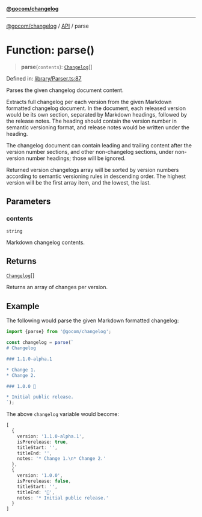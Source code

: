 [**@gocom/changelog**](../README.md)

***

[@gocom/changelog](../README.md) / [API](../Public/API.md) / parse

# Function: parse()

> **parse**(`contents`): [`Changelog`](../Types/API.Changelog.md)[]

Defined in: [library/Parser.ts:87](https://github.com/gocom/changelog/blob/fe56088accc93f0c9f2d904b16015f9182243960/src/library/Parser.ts#L87)

Parses the given changelog document content.

Extracts full changelog per each version from the given Markdown formatted changelog document. In the document,
each released version would be its own section, separated by Markdown headings, followed by the release
notes. The heading should contain the version number in semantic versioning format, and release notes would be
written under the heading.

The changelog document can contain leading and trailing content after the version number sections, and other
non-changelog sections, under non-version number headings; those will be ignored.

Returned version changelogs array will be sorted by version numbers according to semantic versioning rules in
descending order. The highest version will be the first array item, and the lowest, the last.

## Parameters

### contents

`string`

Markdown changelog contents.

## Returns

[`Changelog`](../Types/API.Changelog.md)[]

Returns an array of changes per version.

## Example

The following would parse the given Markdown formatted changelog:
```ts
import {parse} from '@gocom/changelog';

const changelog = parse(`
# Changelog

### 1.1.0-alpha.1

* Change 1.
* Change 2.

### 1.0.0 🚀

* Initial public release.
`);
```
The above `changelog` variable would become:
```typescript
[
  {
    version: '1.1.0-alpha.1',
    isPrerelease: true,
    titleStart: '',
    titleEnd: '',
    notes: '* Change 1.\n* Change 2.'
  },
  {
    version: '1.0.0',
    isPrerelease: false,
    titleStart: '',
    titleEnd: '🚀',
    notes: '* Initial public release.'
  }
]
```
